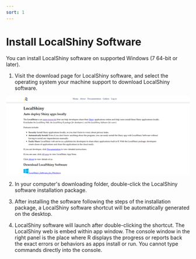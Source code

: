 ```yaml
---
sort: 1
---
```


# Install LocalShiny Software
You can install LocalShiny software on supported Windows (7 64-bit or later).

1. Visit the download page for LocalShiny software, and select the operating system your machine support to download LocalShiny software. 

![01_LocalShinyWeb](images/01_LocalShinyWeb.jpg)

2. In your computer's downloading folder, double-click the LocalShiny software installation package.

3. After installing the software following the steps of the installation package, a LocalShiny software shortcut will be automatically generated on the desktop.

4. LocalShiny software will launch after double-clicking the shortcut. The LocalShiny web is embed within app window. The console window in the right panel is the place where R displays the progress or reports back the exact errors or behaviors as apps install or run. You cannot type commands directly into the console.
